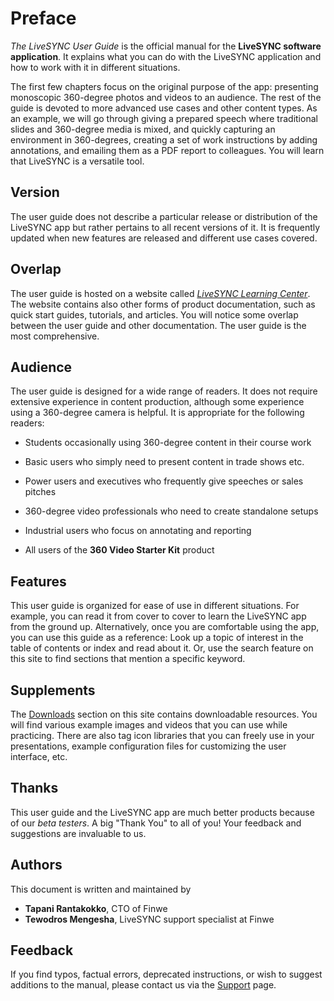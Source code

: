 # Preface

*The LiveSYNC User Guide* is the official manual for the **LiveSYNC software application**. It explains what you can do with the LiveSYNC application and how to work with it in different situations.

The first few chapters focus on the original purpose of the app: presenting monoscopic 360-degree photos and videos to an audience. The rest of the guide is devoted to more advanced use cases and other content types. As an example, we will go through giving a prepared speech where traditional slides and 360-degree media is mixed, and quickly capturing an environment in 360-degrees, creating a set of work instructions by adding annotations, and emailing them as a PDF report to colleagues. You will learn that LiveSYNC is a versatile tool.

## Version

The user guide does not describe a particular release or distribution of the LiveSYNC app but rather pertains to all recent versions of it. It is frequently updated when new features are released and different use cases covered.

## Overlap

The user guide is hosted on a website called [*LiveSYNC Learning Center*](https://docs.livesync.app). The website contains also other forms of product documentation, such as quick start guides, tutorials, and articles. You will notice some overlap between the user guide and other documentation. The user guide is the most comprehensive.

## Audience

The user guide is designed for a wide range of readers. It does not require extensive experience in content production, although some experience using a 360-degree camera is helpful. It is appropriate for the following readers:

* Students occasionally using 360-degree content in their course work

* Basic users who simply need to present content in trade shows etc.

* Power users and executives who frequently give speeches or sales pitches

* 360-degree video professionals who need to create standalone setups

* Industrial users who focus on annotating and reporting

* All users of the **360 Video Starter Kit** product

## Features

This user guide is organized for ease of use in different situations. For example, you can read it from cover to cover to learn the LiveSYNC app from the ground up. Alternatively, once you are comfortable using the app, you can use this guide as a reference: Look up a topic of interest in the table of contents or index and read about it. Or, use the search feature on this site to find sections that mention a specific keyword.

## Supplements

The [Downloads](../downloads/downloads.md) section on this site contains downloadable resources. You will find various example images and videos that you can use while practicing. There are also tag icon libraries that you can freely use in your presentations, example configuration files for customizing the user interface, etc.

## Thanks

This user guide and the LiveSYNC app are much better products because of our *beta testers*. A big "Thank You" to all of you! Your feedback and suggestions are invaluable to us.

## Authors

This document is written and maintained by

* **Tapani Rantakokko**, CTO of Finwe
* **Tewodros Mengesha**, LiveSYNC support specialist at Finwe

## Feedback

If you find typos, factual errors, deprecated instructions, or wish to suggest additions to the manual, please contact us via the [Support](../support/support.md) page.
